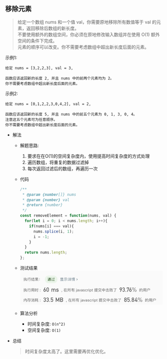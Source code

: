 ## 移除元素

> 给定一个数组 nums 和一个值 val，你需要原地移除所有数值等于 val 的元素，返回移除后数组的新长度。<br/>
> 不要使用额外的数组空间，你必须在原地修改输入数组并在使用 O(1) 额外空间的条件下完成。<br/>
> 元素的顺序可以改变。你不需要考虑数组中超出新长度后面的元素。

示例1:
```text
给定 nums = [3,2,2,3], val = 3,

函数应该返回新的长度 2, 并且 nums 中的前两个元素均为 2。
你不需要考虑数组中超出新长度后面的元素。
```

示例2:
```text
给定 nums = [0,1,2,2,3,0,4,2], val = 2,

函数应该返回新的长度 5, 并且 nums 中的前五个元素为 0, 1, 3, 0, 4。
注意这五个元素可为任意顺序。
你不需要考虑数组中超出新长度后面的元素。
```

- 解法
  - 解题思路:
    1. 要求在在O(1)的空间复杂度内，使用提高时间复杂度的方式处理
    2. 遍历数组，将重复的数据过滤掉
    3. 每次返回过滤后的数组，再遍历一次
    
  - 代码
    ```javascript
    /**
     * @param {number[]} nums
     * @param {number} val
     * @return {number}
     */
    const removeElement = function(nums, val) {
      for(let i = 0; i < nums.length; i++){
        if(nums[i] === val){
          nums.splice(i, 1);
          i = -1;
        }
      }
      return nums.length; 
    };
    ```
    
  - 测试结果
  ![](result27-1.jpg)
  
  - 算法分析
    - 时间复杂度: `O(n^2)`
    - 空间复杂度: `O(1)`
    
- 总结
  > 时间复杂度太高了。这里需要再优化优化。
